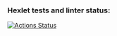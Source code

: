 ### Hexlet tests and linter status:
[![Actions Status](https://github.com/vlshevtsov/frontend-project-44/actions/workflows/hexlet-check.yml/badge.svg)](https://github.com/vlshevtsov/frontend-project-44/actions)
